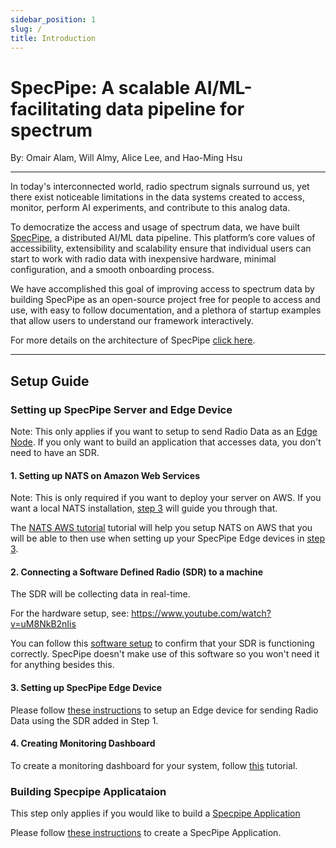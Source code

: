 ```yaml
---
sidebar_position: 1
slug: /
title: Introduction
---
```


# SpecPipe: A scalable AI/ML-facilitating data pipeline for spectrum

By: Omair Alam, Will Almy, Alice Lee, and Hao-Ming Hsu

---

In today's interconnected world, radio spectrum signals surround us, yet there exist noticeable limitations in the data systems created to access, monitor, perform AI experiments, and contribute to this analog data.

To democratize the access and usage of spectrum data, we have built [SpecPipe](https://github.com/ml4wireless/specpipe), a distributed AI/ML data pipeline. This platform’s core values of accessibility, extensibility and scalability ensure that individual users can start to work with radio data with inexpensive hardware, minimal configuration, and a smooth onboarding process.

We have accomplished this goal of improving access to spectrum data by building SpecPipe as an open-source project free for people to access and use, with easy to follow documentation, and a plethora of startup examples that allow users to understand our framework interactively.

For more details on the architecture of SpecPipe [click here](./architecture).

---

## Setup Guide

### Setting up SpecPipe Server and Edge Device

Note: This only applies if you want to setup to send Radio Data as an [Edge Node](./architeture/#edge-nodes). If you only want to build an application that accesses data, you don't need to have an SDR.

#### 1. Setting up NATS on Amazon Web Services

Note: This is only required if you want to deploy your server on AWS. If you want a local NATS installation, [step 3](./#3-setting-up-specpipe-edge-device) will guide you through that.

The [NATS AWS tutorial](./NATS.md) tutorial will help you setup NATS on AWS that you will be able to then use when setting up your SpecPipe Edge devices in [step 3](./#3-setting-up-specpipe-edge-device).

#### 2. Connecting a Software Defined Radio (SDR) to a machine

The SDR will be collecting data in real-time.

For the hardware setup, see: https://www.youtube.com/watch?v=uM8NkB2nIis

You can follow this [software setup](https://www.youtube.com/watch?v=bT2WZhKBkRk) to confirm that your SDR is functioning correctly. SpecPipe doesn't make use of this software so you won't need it for anything besides this.

#### 3. Setting up SpecPipe Edge Device

Please follow [these instructions](https://github.com/ml4wireless/specpipe?tab=readme-ov-file#getting-started) to setup an Edge device for sending Radio Data using the SDR added in Step 1.

#### 4. Creating Monitoring Dashboard

To create a monitoring dashboard for your system, follow [this](./dashboard.md) tutorial.

### Building Specpipe Applicataion

This step only applies if you would like to build a [Specpipe Application](./architecture#applications)

Please follow [these instructions](https://github.com/ml4wireless/specpipe-sdk-py?tab=readme-ov-file#installation--usage) to create a SpecPipe Application.



